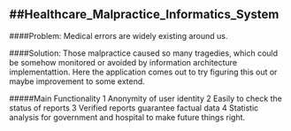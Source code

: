 ##Healthcare_Malpractice_Informatics_System
----

####Problem:
Medical errors are widely existing around us. 

####Solution:
Those malpractice caused so many tragedies, which could be somehow monitored or avoided by information architecture implementattion. Here the application comes out to try figuring this out or maybe improvement to some extend.

#####Main Functionality 
1 Anonymity of user identity
2 Easily to check the status of reports
3 Verified reports guarantee factual data
4 Statistic analysis for government and hospital to make future things right.



